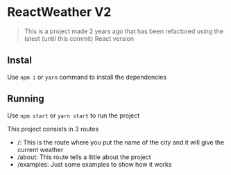 # ReactWeather V2
> This is a project made 2 years ago that has been refactored using the latest (until this commit) React version

## Instal
Use `npm i` or `yarn` command to install the dependencies

## Running
Use `npm start` or `yarn start` to run the project

This project consists in 3 routes
- /: This is the route where you put the name of the city and it will give the current weather
- /about: This route tells a little about the project
- /examples: Just some examples to show how it works